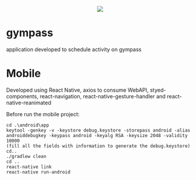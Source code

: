 <p align="center">
  <img src="https://i.imgsafe.org/c7/c74b77f9f1.gif">
</p>

# gympass

application developed to schedule activity on gympass

# Mobile

Developed using React Native, axios to consume WebAPI, styed-components, react-navigation, react-native-gesture-handler and 
react-native-reanimated

Before run the mobile project:

```
cd .\android\app
keytool -genkey -v -keystore debug.keystore -storepass android -alias androiddebugkey -keypass android -keyalg RSA -keysize 2048 -validity 10000
(fill all the fields with information to generate the debug.keystore)
cd..
./gradlew clean
cd ..
react-native link
react-native run-android
```

